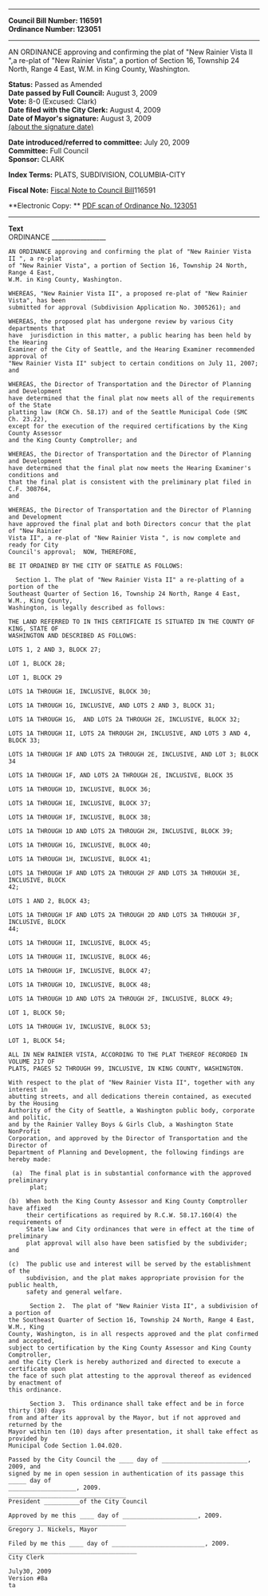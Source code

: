 * * * * *  
  
**Council Bill Number: [](#h0)[](#h2)116591**   
**Ordinance Number: 123051**  
  
* * * * *  
  
AN ORDINANCE approving and confirming the plat of "New Rainier Vista II ",a re-plat of "New Rainier Vista", a portion of Section 16, Township 24 North, Range 4 East, W.M. in King County, Washington.  
  
**Status:** Passed as Amended   
**Date passed by Full Council:** August 3, 2009   
**Vote:** 8-0 (Excused: Clark)   
**Date filed with the City Clerk:** August 4, 2009   
**Date of Mayor's signature:** August 3, 2009   
[(about the signature date)](/~public/approvaldate.htm)   
  
  
**Date introduced/referred to committee:** July 20, 2009   
**Committee:** Full Council   
**Sponsor:** CLARK   
  
**Index Terms:** PLATS, SUBDIVISION, COLUMBIA-CITY  
  
**Fiscal Note:** [Fiscal Note to Council Bill](http://clerk.seattle.gov/~public/fnote/116591.htm)[](#h1)[](#h3)116591  
  
**Electronic Copy: ** [PDF scan of Ordinance No. 123051](/~archives/Ordinances/Ord_123051.pdf)  
  
* * * * *  
  
**Text**  
    ORDINANCE _________________  
  
    AN ORDINANCE approving and confirming the plat of "New Rainier Vista II ", a re-plat  
    of "New Rainier Vista", a portion of Section 16, Township 24 North, Range 4 East,  
    W.M. in King County, Washington.  
  
    WHEREAS, "New Rainier Vista II", a proposed re-plat of "New Rainier Vista", has been  
    submitted for approval (Subdivision Application No. 3005261); and  
  
    WHEREAS, the proposed plat has undergone review by various City departments that  
    have  jurisdiction in this matter, a public hearing has been held by the Hearing  
    Examiner of the City of Seattle, and the Hearing Examiner recommended approval of  
    "New Rainier Vista II" subject to certain conditions on July 11, 2007; and  
  
    WHEREAS, the Director of Transportation and the Director of Planning and Development  
    have determined that the final plat now meets all of the requirements of the State  
    platting law (RCW Ch. 58.17) and of the Seattle Municipal Code (SMC Ch. 23.22),  
    except for the execution of the required certifications by the King County Assessor  
    and the King County Comptroller; and  
  
    WHEREAS, the Director of Transportation and the Director of Planning and Development  
    have determined that the final plat now meets the Hearing Examiner's conditions and  
    that the final plat is consistent with the preliminary plat filed in  C.F. 308764,  
    and  
  
    WHEREAS, the Director of Transportation and the Director of Planning and Development  
    have approved the final plat and both Directors concur that the plat of "New Rainier  
    Vista II", a re-plat of "New Rainier Vista ", is now complete and ready for City  
    Council's approval;  NOW, THEREFORE,  
  
    BE IT ORDAINED BY THE CITY OF SEATTLE AS FOLLOWS:  
  
      Section 1. The plat of "New Rainier Vista II" a re-platting of a portion of the  
    Southeast Quarter of Section 16, Township 24 North, Range 4 East, W.M., King County,  
    Washington, is legally described as follows:  
  
    THE LAND REFERRED TO IN THIS CERTIFICATE IS SITUATED IN THE COUNTY OF KING, STATE OF  
    WASHINGTON AND DESCRIBED AS FOLLOWS:  
  
    LOTS 1, 2 AND 3, BLOCK 27;  
  
    LOT 1, BLOCK 28;  
  
    LOT 1, BLOCK 29  
  
    LOTS 1A THROUGH 1E, INCLUSIVE, BLOCK 30;  
  
    LOTS 1A THROUGH 1G, INCLUSIVE, AND LOTS 2 AND 3, BLOCK 31;  
  
    LOTS 1A THROUGH 1G,  AND LOTS 2A THROUGH 2E, INCLUSIVE, BLOCK 32;  
  
    LOTS 1A THROUGH 1I, LOTS 2A THROUGH 2H, INCLUSIVE, AND LOTS 3 AND 4, BLOCK 33;  
  
    LOTS 1A THROUGH 1F AND LOTS 2A THROUGH 2E, INCLUSIVE, AND LOT 3; BLOCK 34  
  
    LOTS 1A THROUGH 1F, AND LOTS 2A THROUGH 2E, INCLUSIVE, BLOCK 35  
  
    LOTS 1A THROUGH 1D, INCLUSIVE, BLOCK 36;  
  
    LOTS 1A THROUGH 1E, INCLUSIVE, BLOCK 37;  
  
    LOTS 1A THROUGH 1F, INCLUSIVE, BLOCK 38;  
  
    LOTS 1A THROUGH 1D AND LOTS 2A THROUGH 2H, INCLUSIVE, BLOCK 39;  
  
    LOTS 1A THROUGH 1G, INCLUSIVE, BLOCK 40;  
  
    LOTS 1A THROUGH 1H, INCLUSIVE, BLOCK 41;  
  
    LOTS 1A THROUGH 1F AND LOTS 2A THROUGH 2F AND LOTS 3A THROUGH 3E, INCLUSIVE, BLOCK  
    42;  
  
    LOTS 1 AND 2, BLOCK 43;  
  
    LOTS 1A THROUGH 1F AND LOTS 2A THROUGH 2D AND LOTS 3A THROUGH 3F, INCLUSIVE, BLOCK  
    44;  
  
    LOTS 1A THROUGH 1I, INCLUSIVE, BLOCK 45;  
  
    LOTS 1A THROUGH 1I, INCLUSIVE, BLOCK 46;  
  
    LOTS 1A THROUGH 1F, INCLUSIVE, BLOCK 47;  
  
    LOTS 1A THROUGH 1O, INCLUSIVE, BLOCK 48;  
  
    LOTS 1A THROUGH 1D AND LOTS 2A THROUGH 2F, INCLUSIVE, BLOCK 49;  
  
    LOT 1, BLOCK 50;  
  
    LOTS 1A THROUGH 1V, INCLUSIVE, BLOCK 53;  
  
    LOT 1, BLOCK 54;  
  
    ALL IN NEW RAINIER VISTA, ACCORDING TO THE PLAT THEREOF RECORDED IN VOLUME 217 OF  
    PLATS, PAGES 52 THROUGH 99, INCLUSIVE, IN KING COUNTY, WASHINGTON.  
  
    With respect to the plat of "New Rainier Vista II", together with any interest in  
    abutting streets, and all dedications therein contained, as executed by the Housing  
    Authority of the City of Seattle, a Washington public body, corporate and politic,  
    and by the Rainier Valley Boys & Girls Club, a Washington State NonProfit  
    Corporation, and approved by the Director of Transportation and the Director of  
    Department of Planning and Development, the following findings are hereby made:  
  
     (a)  The final plat is in substantial conformance with the approved preliminary  
          plat;  
  
    (b)  When both the King County Assessor and King County Comptroller have affixed  
         their certifications as required by R.C.W. 58.17.160(4) the requirements of  
         State law and City ordinances that were in effect at the time of preliminary  
         plat approval will also have been satisfied by the subdivider; and  
  
    (c)  The public use and interest will be served by the establishment of the  
         subdivision, and the plat makes appropriate provision for the public health,  
         safety and general welfare.  
  
          Section 2.  The plat of "New Rainier Vista II", a subdivision of a portion of  
    the Southeast Quarter of Section 16, Township 24 North, Range 4 East, W.M., King  
    County, Washington, is in all respects approved and the plat confirmed and accepted,  
    subject to certification by the King County Assessor and King County Comptroller,  
    and the City Clerk is hereby authorized and directed to execute a certificate upon  
    the face of such plat attesting to the approval thereof as evidenced by enactment of  
    this ordinance.  
  
          Section 3.  This ordinance shall take effect and be in force thirty (30) days  
    from and after its approval by the Mayor, but if not approved and returned by the  
    Mayor within ten (10) days after presentation, it shall take effect as provided by  
    Municipal Code Section 1.04.020.  
  
    Passed by the City Council the ____ day of ________________________, 2009, and  
    signed by me in open session in authentication of its passage this _____ day of  
    ___________________, 2009.  
    _________________________________  
    President __________of the City Council  
  
    Approved by me this ____ day of _____________________, 2009.  
    _________________________________  
    Gregory J. Nickels, Mayor  
  
    Filed by me this ____ day of __________________________, 2009.  
    ____________________________________  
    City Clerk  
  
    July30, 2009  
    Version #8a  
    ta  

